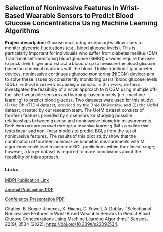 ## Selection of Noninvasive Features in Wrist-Based Wearable Sensors to Predict Blood Glucose Concentrations Using Machine Learning Algorithms

**Project description:** Glucose monitoring technologies allow users to monitor glycemic fluctuations (e.g., blood glucose levels). This is particularly important for individuals who suffer from diabetes mellitus (DM). Traditional self-monitoring blood glucose (SMBG) devices require the user to prick their finger and extract a blood drop to measure the blood glucose based on chemical reactions with the blood. Unlike traditional glucometer devices, noninvasive continuous glucose monitoring (NICGM) devices aim to solve these issues by consistently monitoring users’ blood glucose levels (BGLs) without invasively acquiring a sample. In this work, we have investigated the feasibility of a novel approach to NICGM using multiple off-the-shelf wearable sensors and learning-based models (i.e., machine learning) to predict blood glucose. Two datasets were used for this study: (1) the OhioT1DM dataset, provided by the Ohio University; and (2) the UofM dataset, created by our research team. The UofM dataset consists of fourteen features provided by six sensors for studying possible relationships between glucose and noninvasive biometric measurements. Both datasets are passed through a machine learning (ML) pipeline that tests linear and non-linear models to predict BGLs from the set of noninvasive features. The results of this pilot study show that the combination of fourteen noninvasive biometric measurements with ML algorithms could lead to accurate BGL predictions within the clinical range; however, a larger dataset is required to make conclusions about the feasibility of this approach.

### Links

[MDPI Publication Link](https://www.mdpi.com/1424-8220/22/9/3534)

[Journal Publication PDF](/pdf/sensors-22-03534-with-cover.pdf)

[Conference Presentation PDF](/pdf/thesisdefense-bbgjmnez-Final.pdf)

Citation: B. Bogue-Jimenez, X. Huang, D. Powell, A. Doblas. “Selection of Noninvasive Features in Wrist-Based Wearable Sensors to Predict Blood Glucose Concentrations Using Machine Learning Algorithms,” Sensors, 22(9), 3534 (2022); https://doi.org/10.3390/s22093534.
